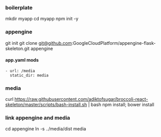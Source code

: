 ### boilerplate
mkdir myapp
cd myapp
npm init -y

### appengine
git init
git clone git@github.com:GoogleCloudPlatform/appengine-flask-skeleton.git appengine

#### app.yaml mods
```
- url: /media
  static_dir: media
```

### media
curl https://raw.githubusercontent.com/adiktofsugar/broccoli-react-skeleton/master/scripts/bash-install.sh | bash
npm install; bower install


### link appengine and media
cd appengine
ln -s ../media/dist media
